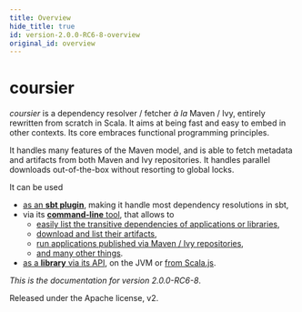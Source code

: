 ```yaml
---
title: Overview
hide_title: true
id: version-2.0.0-RC6-8-overview
original_id: overview
---
```


# coursier

*coursier* is a dependency resolver / fetcher *à la* Maven / Ivy, entirely
rewritten from scratch in Scala. It aims at being fast and easy to embed
in other contexts. Its core embraces functional programming principles.

It handles many features of the Maven model, and is able to fetch metadata and
artifacts from both Maven and Ivy repositories. It handles parallel downloads
out-of-the-box without resorting to global locks.

It can be used
- [as an **sbt plugin**](sbt-coursier.md), making it handle most dependency resolutions in sbt,
- via its [**command-line** tool](cli-overview.md), that allows to
  - [easily list the transitive dependencies of applications or libraries](cli-resolve.md),
  - [download and list their artifacts](cli-fetch.md),
  - [run applications published via Maven / Ivy repositories](cli-launch.md),
  - [and many other things](cli-overview.md).
- [as a **library** via its API](api.md), on the JVM or [from Scala.js](api-scala-js.md).

*This is the documentation for version 2.0.0-RC6-8*.



Released under the Apache license, v2.
